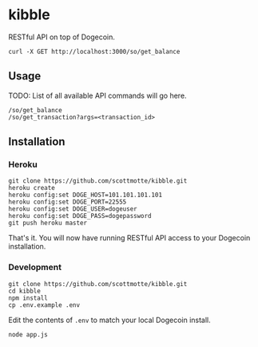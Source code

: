 # kibble

RESTful API on top of Dogecoin.

```
curl -X GET http://localhost:3000/so/get_balance
```

## Usage

TODO: List of all available API commands will go here.

```
/so/get_balance
/so/get_transaction?args=<transaction_id>
```

## Installation

### Heroku

```
git clone https://github.com/scottmotte/kibble.git
heroku create
heroku config:set DOGE_HOST=101.101.101.101
heroku config:set DOGE_PORT=22555
heroku config:set DOGE_USER=dogeuser
heroku config:set DOGE_PASS=dogepassword
git push heroku master
```

That's it. You will now have running RESTful API access to your Dogecoin installation.

### Development

```
git clone https://github.com/scottmotte/kibble.git
cd kibble
npm install
cp .env.example .env
```

Edit the contents of `.env` to match your local Dogecoin install.

```
node app.js
```
